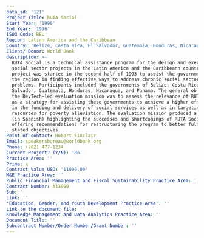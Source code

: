 ```yaml
---
data_id: '121'
Project Title: RUTA Social
Start Year: '1996'
End Year: '1996'
ISO3 Code: BEL
Region: Latian America and the Caribbean
Country: 'Belize, Costa Rica, El Salvador, Guatemala, Honduras, Nicaragua, and Panama'
Client/ Donor: World Bank
description: >-
  RUTA Social is a technical assistance program for the design and execution of
  social sector projects in the Latin America and the Caribbeann countries. The
  project was started in the second half of 1993 to assist the governments of
  the region in finding effective ways to address chronic social sector
  problems. Participants included the governments of Belize, Costa Rica, El
  Salvador, Guatemala, Honduras, Nicaragua, and Panama. The general objective of
  the DevTech-led evaluation mission was to assess the relevance of RUTA Social
  as a strategy for assisting these governments to achieve a higher efficiency
  in the funding and delivery of social services as well as in targeting
  resources for poverty alleviation. The evaluation mission produced a report
  (in Spanish) highlighting the successes and shortcomings of RUTA Social and
  offering recommendations for restructuring the program to better fulfill its
  stated objectives.
Point of contact: Hubert Sinclair
Email: speakersbureau@worldbank.org
Phone: (202) 477-1234
Current Project? (Y/N): 'No'
Practice Area: ''
Prime: x
Contract Value USD: '11000.00'
M&E Practice Area: ''
Public Financial Management and Fiscal Sustainability Practice Area: ''
Contract Number: A13960
Sub: ''
Link: ''
'Education, Gender, and Youth Development Practice Area': ''
Link to the document file: ''
Knowledge Management and Data Analytics Practice Area: ''
Document Title: ''
Subcontract Number/Order Number/Grant Number: ''
---
```

